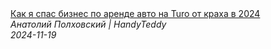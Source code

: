 <!--2024-11-19 15:00:49-->
<div class="yb">
  <a class="nodecor" href="/posts.html?rabota/kak_ya_spas_biznes_po_arende_avto_na_turo_ot_kraha_v_2024">
    <img class="preview" data-videoid="b7r8S5i85vc" src="https://i3.ytimg.com/vi/b7r8S5i85vc/hqdefault.jpg" align="middle" alt="">
  </a>
  <div class="inlbl text">
    <a class="nodecor" href="/posts.html?rabota/kak_ya_spas_biznes_po_arende_avto_na_turo_ot_kraha_v_2024">Как я спас бизнес по аренде авто на Turo от краха в 2024</a><br>
    <i class="smaller2">Анатолий Полховский | HandyTeddy </i><br>
    <i class="smaller3">2024-11-19</i>
  </div>
</div>
